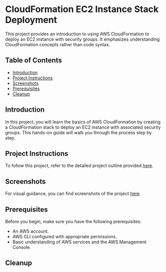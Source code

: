 # CloudFormation EC2 Instance Stack Deployment

This project provides an introduction to using AWS CloudFormation to deploy an EC2 instance with security groups. It emphasizes understanding CloudFormation concepts rather than code syntax.

## Table of Contents

- [Introduction](#introduction)
- [Project Instructions](#project-instructions)
- [Screenshots](#screenshots)
- [Prerequisites](#prerequisites)
- [Cleanup](#cleanup)

## Introduction

In this project, you will learn the basics of AWS CloudFormation by creating a CloudFormation stack to deploy an EC2 instance with associated security groups. This hands-on guide will walk you through the process step by step.

## Project Instructions

To follow this project, refer to the detailed project outline provided [here](project_outline.md).

## Screenshots

For visual guidance, you can find screenshots of the project [here](screenshots/).

## Prerequisites

Before you begin, make sure you have the following prerequisites:

- An AWS account.
- AWS CLI configured with appropriate permissions.
- Basic understanding of AWS services and the AWS Management Console.

## Cleanup
